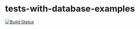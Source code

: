 # tests-with-database-examples
[![Build Status](https://travis-ci.org/lzakrzewski/tests-with-database-examples.svg?branch=master)](https://travis-ci.org/lzakrzewski/tests-with-database-examples)